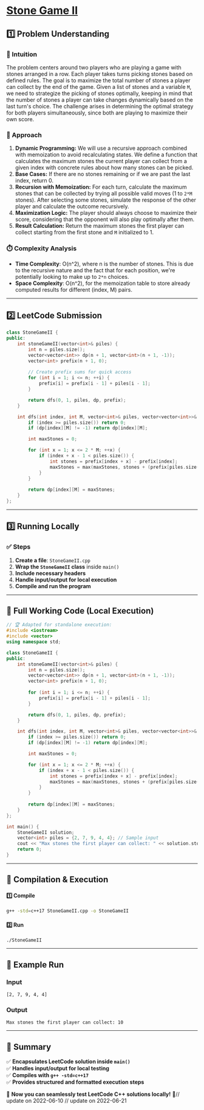 # **[Stone Game II](https://leetcode.com/problems/stone-game-ii/description/)**  

## **1️⃣ Problem Understanding**  
### **📌 Intuition**  
The problem centers around two players who are playing a game with stones arranged in a row. Each player takes turns picking stones based on defined rules. The goal is to maximize the total number of stones a player can collect by the end of the game. Given a list of stones and a variable `M`, we need to strategize the picking of stones optimally, keeping in mind that the number of stones a player can take changes dynamically based on the last turn's choice. The challenge arises in determining the optimal strategy for both players simultaneously, since both are playing to maximize their own score.

### **🚀 Approach**  
1. **Dynamic Programming:** We will use a recursive approach combined with memoization to avoid recalculating states. We define a function that calculates the maximum stones the current player can collect from a given index with concrete rules about how many stones can be picked.
2. **Base Cases:** If there are no stones remaining or if we are past the last index, return 0.
3. **Recursion with Memoization:** For each turn, calculate the maximum stones that can be collected by trying all possible valid moves (1 to `2*M` stones). After selecting some stones, simulate the response of the other player and calculate the outcome recursively.
4. **Maximization Logic:** The player should always choose to maximize their score, considering that the opponent will also play optimally after them.
5. **Result Calculation:** Return the maximum stones the first player can collect starting from the first stone and `M` initialized to 1.

### **⏱️ Complexity Analysis**  
- **Time Complexity**: O(n^2), where n is the number of stones. This is due to the recursive nature and the fact that for each position, we're potentially looking to make up to `2*n` choices.
- **Space Complexity**: O(n^2), for the memoization table to store already computed results for different (index, M) pairs.

---  

## **2️⃣ LeetCode Submission**  
```cpp
class StoneGameII {
public:
    int stoneGameII(vector<int>& piles) {
        int n = piles.size();
        vector<vector<int>> dp(n + 1, vector<int>(n + 1, -1));
        vector<int> prefix(n + 1, 0);
        
        // Create prefix sums for quick access
        for (int i = 1; i <= n; ++i) {
            prefix[i] = prefix[i - 1] + piles[i - 1];
        }

        return dfs(0, 1, piles, dp, prefix);
    }

    int dfs(int index, int M, vector<int>& piles, vector<vector<int>>& dp, vector<int>& prefix) {
        if (index >= piles.size()) return 0;
        if (dp[index][M] != -1) return dp[index][M];

        int maxStones = 0;

        for (int x = 1; x <= 2 * M; ++x) {
            if (index + x - 1 < piles.size()) {
                int stones = prefix[index + x] - prefix[index];
                maxStones = max(maxStones, stones + (prefix[piles.size()] - prefix[index + x] - dfs(index + x, max(M, x), piles, dp, prefix)));
            }
        }
        
        return dp[index][M] = maxStones;
    }
};
```  

---  

## **3️⃣ Running Locally**  
### **✅ Steps**  
1. **Create a file**: `StoneGameII.cpp`  
2. **Wrap the `StoneGameII` class** inside `main()`  
3. **Include necessary headers**  
4. **Handle input/output for local execution**  
5. **Compile and run the program**  

---  

## **📝 Full Working Code (Local Execution)**  
```cpp
// 🏆 Adapted for standalone execution:
#include <iostream>
#include <vector>
using namespace std;

class StoneGameII {
public:
    int stoneGameII(vector<int>& piles) {
        int n = piles.size();
        vector<vector<int>> dp(n + 1, vector<int>(n + 1, -1));
        vector<int> prefix(n + 1, 0);
        
        for (int i = 1; i <= n; ++i) {
            prefix[i] = prefix[i - 1] + piles[i - 1];
        }

        return dfs(0, 1, piles, dp, prefix);
    }

    int dfs(int index, int M, vector<int>& piles, vector<vector<int>>& dp, vector<int>& prefix) {
        if (index >= piles.size()) return 0;
        if (dp[index][M] != -1) return dp[index][M];

        int maxStones = 0;

        for (int x = 1; x <= 2 * M; ++x) {
            if (index + x - 1 < piles.size()) {
                int stones = prefix[index + x] - prefix[index];
                maxStones = max(maxStones, stones + (prefix[piles.size()] - prefix[index + x] - dfs(index + x, max(M, x), piles, dp, prefix)));
            }
        }
        
        return dp[index][M] = maxStones;
    }
};

int main() {
    StoneGameII solution;
    vector<int> piles = {2, 7, 9, 4, 4}; // Sample input
    cout << "Max stones the first player can collect: " << solution.stoneGameII(piles) << endl; 
    return 0;
}
```  

---  

## **🔧 Compilation & Execution**  
#### **1️⃣ Compile**  
```bash
g++ -std=c++17 StoneGameII.cpp -o StoneGameII
```  

#### **2️⃣ Run**  
```bash
./StoneGameII
```  

---  

## **🎯 Example Run**  
### **Input**  
```
[2, 7, 9, 4, 4]
```  
### **Output**  
```
Max stones the first player can collect: 10
```  

---  

## **📌 Summary**  
✅ **Encapsulates LeetCode solution inside `main()`**  
✅ **Handles input/output for local testing**  
✅ **Compiles with `g++ -std=c++17`**  
✅ **Provides structured and formatted execution steps**  

🚀 **Now you can seamlessly test LeetCode C++ solutions locally!** 🚀// update on 2022-06-10
// update on 2022-06-21
